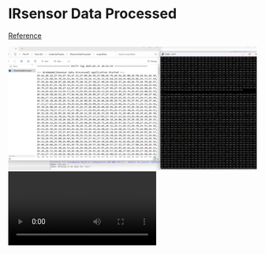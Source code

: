 # IRsensor Data Processed
[Reference](https://)

![alt text](image.png)
<video controls src="IRsensor Video.mp4" title="IRsensor Video"></video>
